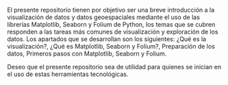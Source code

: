 El presente repositorio tienen por objetivo ser una breve introducción a la visualización de datos y datos geoespaciales mediante el uso de las librerías Matplotlib, Seaborn y Folium de Python, los temas que se cubren responden a las tareas más comunes de visualización y exploración de los datos. Los apartados que se desarrollan son los siguientes: ¿Qué es la visualización?, ¿Qué es Matplotlib, Seaborn y Folium?, Preparación de los datos, Primeros pasos con Matplotlib, Seaborn y Folium. 

Deseo que el presente repositorio sea de utilidad para quienes se inician en el uso de estas herramientas tecnológicas.
